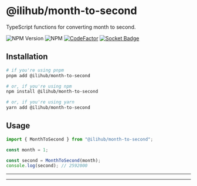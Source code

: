 # @ilihub/month-to-second

TypeScript functions for converting month to second.

![NPM Version](https://img.shields.io/npm/v/%40ilihub%2Fmonth-to-second?color=33cd56&logo=npm)
![NPM](https://img.shields.io/npm/l/%40ilihub%2Fmonth-to-second)
[![CodeFactor](https://www.codefactor.io/repository/github/ilihub/npm/badge)](https://www.codefactor.io/repository/github/ilihub/npm)
[![Socket Badge](https://socket.dev/api/badge/npm/package/@ilihub/month-to-second)](https://socket.dev/npm/package/@ilihub/month-to-second)

## Installation

```bash
# if you're using pnpm
pnpm add @ilihub/month-to-second

# or, if you're using npm
npm install @ilihub/month-to-second

# or, if you're using yarn
yarn add @ilihub/month-to-second
```

## Usage

```javascript
import { MonthToSecond } from "@ilihub/month-to-second";

const month = 1;

const second = MonthToSecond(month);
console.log(second); // 2592000
```

---

<!-- sponsors_and_backers_section_start -->

<!-- sponsors_and_backers_section_end -->

---

